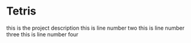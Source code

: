 # Tetris
this is the project description
this is line number two
this is line number three
this is line number four

